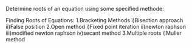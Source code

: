 Determine roots of an equation using some specified methode:

Finding Roots of Equations: 
  1.Bracketing Methods
    i)Bisection approach
    ii)False position 
  2.Open method
    i)Fixed point iteration 
    ii)newton raphson
   iii)modified newton raphson
    iv)secant method
  3.Multiple roots 
    i)Muller method
   
